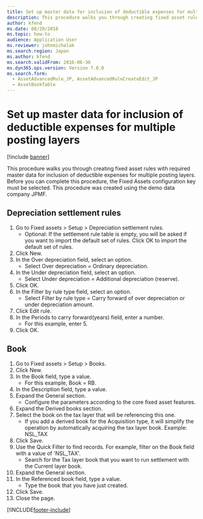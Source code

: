 ```yaml
---
title: Set up master data for inclusion of deductible expenses for multiple posting layers
description: This procedure walks you through creating fixed asset rules with required master data for inclusion of deductible expenses for multiple posting layers.
author: kfend
ms.date: 08/29/2018
ms.topic: how-to
audience: Application User
ms.reviewer: johnmichalak
ms.search.region: Japan
ms.author: kfend
ms.search.validFrom: 2016-06-30
ms.dyn365.ops.version: Version 7.0.0
ms.search.form: 
  - AssetAdvancedRule_JP, AssetAdvancedRuleCreateEdit_JP
  - AssetBookTable
---
```

# Set up master data for inclusion of deductible expenses for multiple posting layers

[!include [banner](../../includes/banner.md)]

This procedure walks you through creating fixed asset rules with required master data for inclusion of deductible expenses for multiple posting layers. Before you can complete this procedure, the Fixed Assets configuration key must be selected. This procedure was created using the demo data company JPMF.


## Depreciation settlement rules
1. Go to Fixed assets > Setup > Depreciation settlement rules.
    * Optional: If the settlement rule table is empty, you will be asked if you want to import the default set of rules. Click OK to import the default set of rules.  
2. Click New.
3. In the Over depreciation field, select an option.
    * Select Over depreciation = Ordinary depreciation.  
4. In the Under depreciation field, select an option.
    * Select Under depreciation = Additional depreciation (reserve).  
5. Click OK.
6. In the Filter by rule type field, select an option.
    * Select Filter by rule type = Carry forward of over depreciation or under depreciation amount.  
7. Click Edit rule.
8. In the Periods to carry forward(years) field, enter a number.
    * For this example, enter 5.  
9. Click OK.

## Book
1. Go to Fixed assets > Setup > Books.
2. Click New.
3. In the Book field, type a value.
    * For this example, Book = RB.  
4. In the Description field, type a value.
5. Expand the General section.
    * Configure the parameters according to the core fixed asset features.  
6. Expand the Derived books section.
7. Select the book on the tax layer that will be referencing this one.
    * If you add a derived book for the Acquisition type, it will simplify the operation by automatically acquiring the tax layer book.  Example: NSL_TAX  
8. Click Save.
9. Use the Quick Filter to find records. For example, filter on the Book field with a value of 'NSL_TAX'.
    * Search for the Tax layer book that you want to run settlement with the Current layer book.  
10. Expand the General section.
11. In the Referenced book field, type a value.
    * Type the book that you have just created.  
12. Click Save.
13. Close the page.



[!INCLUDE[footer-include](../../../includes/footer-banner.md)]
